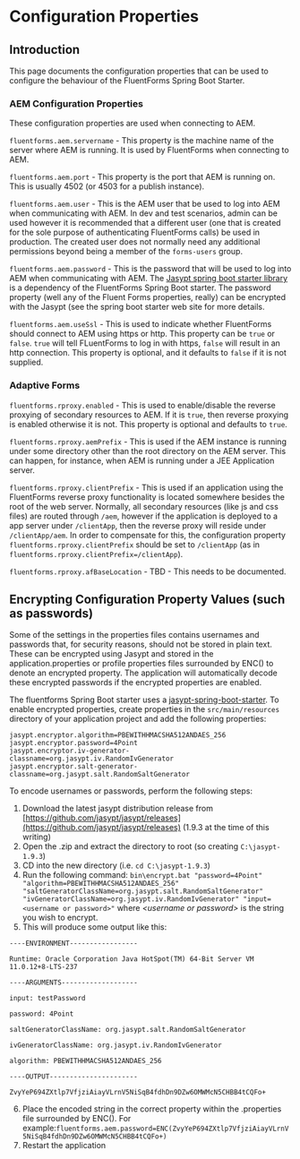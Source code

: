 # Configuration Properties

## Introduction

This page documents the configuration properties that can be used to configure the behaviour of the FluentForms Spring Boot Starter.

### AEM Configuration Properties

These configuration properties are used when connecting to AEM.

`fluentforms.aem.servername` - This property is the machine name of the server where AEM is running.  It is used by FluentForms 
when connecting to AEM.

`fluentforms.aem.port` - This property is the port that AEM is running on.  This is usually 4502 (or 4503 for a publish instance).

`fluentforms.aem.user` - This is the AEM user that be used to log into AEM when communicating with AEM.  In dev and test 
scenarios, admin can be used however it is recommended that a different user (one that is created for the sole purpose of
authenticating FluentForms calls) be used in production.  The created user does not normally need any additional permissions 
beyond being a member of the `forms-users` group.

`fluentforms.aem.password` - This is the password that will be used to log into AEM when communicating with AEM.  The [Jasypt spring boot starter library](https://github.com/ulisesbocchio/jasypt-spring-boot) is a dependency of the FluentForms Spring Boot 
starter.  The password property (well any of the Fluent Forms properties, really) can be encrypted with the Jasypt (see the
spring boot starter web site for more details.

`fluentforms.aem.useSsl` - This is used to indicate whether FluentForms should connect to AEM using https or http.  This property 
can be `true` or `false`.  `true` will tell FLuentForms to log in with https, `false` will result in an http connection.  This 
property is optional, and it defaults to `false` if it is not supplied.

### Adaptive Forms

`fluentforms.rproxy.enabled` - This is used to enable/disable the reverse proxying of secondary resources to AEM.  If it is 
`true`, then reverse proxying is enabled otherwise it is not.  This property is optional and defaults to `true`.

`fluentforms.rproxy.aemPrefix` - This is used if the AEM instance is running under some directory other than the root 
directory on the AEM server.  This can happen, for instance, when AEM is running under a JEE Application server.

`fluentforms.rproxy.clientPrefix` - This is used if an application using the FluentForms reverse proxy functionality is located 
somewhere besides the root of the web server.  Normally, all secondary resources (like js and css files) are routed through `/aem`, however if the application is deployed to a app server under `/clientApp`, then the reverse proxy will reside under `/clientApp/aem`.  In order to compensate for this, the configuration property `fluentforms.rproxy.clientPrefix` should 
be set to `/clientApp` (as in `fluentforms.rproxy.clientPrefix=/clientApp`).

`fluentforms.rproxy.afBaseLocation` - TBD - This needs to be documented.


## Encrypting Configuration Property Values (such as passwords)

Some of the settings in the properties files contains usernames and passwords that, for security reasons, should not be stored in plain text. These can be encrypted using Jasypt and stored in the application.properties or profile properties files surrounded by ENC() to denote an encrypted property. The application will automatically decode these encrypted passwords if the encrypted properties are enabled.

The fluentforms Spring Boot starter uses a [jasypt-spring-boot-starter](https://github.com/ulisesbocchio/jasypt-spring-boot). To enable encrypted properties, create properties in the `src/main/resources` directory of your application project and add the following properties:
```
jasypt.encryptor.algorithm=PBEWITHHMACSHA512ANDAES_256
jasypt.encryptor.password=4Point
jasypt.encryptor.iv-generator-classname=org.jasypt.iv.RandomIvGenerator
jasypt.encryptor.salt-generator-classname=org.jasypt.salt.RandomSaltGenerator
```

To encode usernames or passwords, perform the following steps:

1. Download the latest jasypt distribution release from [https://github.com/jasypt/jasypt/releases](https://github.com/jasypt/jasypt/releases) (1.9.3 at the time of this writing)
2. Open the .zip and extract the directory to root (so creating `C:\jasypt-1.9.3`)
3. CD into the new directory (i.e. `cd C:\jasypt-1.9.3`)
4. Run the following command: `bin\encrypt.bat "password=4Point" "algorithm=PBEWITHHMACSHA512ANDAES_256" "saltGeneratorClassName=org.jasypt.salt.RandomSaltGenerator" "ivGeneratorClassName=org.jasypt.iv.RandomIvGenerator" "input=<username or password>"` where _\<username or password\>_ is the string you wish to encrypt.
5. This will produce some output like this:
```
----ENVIRONMENT-----------------

Runtime: Oracle Corporation Java HotSpot(TM) 64-Bit Server VM 11.0.12+8-LTS-237

----ARGUMENTS-------------------

input: testPassword

password: 4Point

saltGeneratorClassName: org.jasypt.salt.RandomSaltGenerator

ivGeneratorClassName: org.jasypt.iv.RandomIvGenerator

algorithm: PBEWITHHMACSHA512ANDAES_256

----OUTPUT----------------------

ZvyYeP694ZXtlp7VfjziAiayVLrnV5NiSqB4fdhDn9DZw6OMWMcN5CHBB4tCQFo+
```
6. Place the encoded string in the correct property within the .properties file surrounded by ENC(). For example:`fluentforms.aem.password=ENC(ZvyYeP694ZXtlp7VfjziAiayVLrnV5NiSqB4fdhDn9DZw6OMWMcN5CHBB4tCQFo+)`
7. Restart the application
